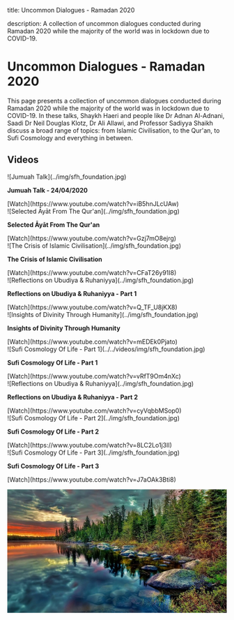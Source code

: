 title: Uncommon Dialogues - Ramadan 2020

description: A collection of uncommon dialogues conducted during Ramadan 2020 while the majority of the world was in lockdown due to COVID-19.

# Uncommon Dialogues - Ramadan 2020

This page presents a collection of uncommon dialogues conducted during Ramadan 2020 while the majority of the world was in lockdown due to COVID-19. In these talks, Shaykh Haeri and people like Dr Adnan Al-Adnani, Saadi Dr Neil Douglas Klotz, Dr Ali Allawi, and Professor Sadiyya Shaikh discuss a broad range of topics: from Islamic Civilisation, to the Qur'an, to Sufi Cosmology and everything in between.

## Videos

<div markdown="1" class="card video sidebar center gemoji center-content">

<div markdown="2" class="video-image">
![Jumuah Talk](../img/sfh_foundation.jpg)
</div>

**Jumuah Talk - 24/04/2020**

<div markdown="3" class="video-link">
[Watch](https://www.youtube.com/watch?v=iB5hnJLcUAw)
</div>

</div>

<div markdown="1" class="card video sidebar center gemoji center-content">

<div markdown="2" class="video-image">
![Selected Āyāt From The Qur'an](../img/sfh_foundation.jpg)
</div>

**Selected Āyāt From The Qur'an**

<div markdown="3" class="video-link">
[Watch](https://www.youtube.com/watch?v=Gzj7mO8ejrg)
</div>

</div>

<div markdown="1" class="card video sidebar center gemoji center-content">

<div markdown="2" class="video-image">
![The Crisis of Islamic Civilisation](../img/sfh_foundation.jpg)
</div>

**The Crisis of Islamic Civilisation**

<div markdown="3" class="video-link">
[Watch](https://www.youtube.com/watch?v=CFaT26y91I8)
</div>

</div>

<div markdown="1" class="card video sidebar center gemoji center-content">

<div markdown="2" class="video-image">
![Reflections on Ubudiya & Ruhaniyya](../img/sfh_foundation.jpg)
</div>

**Reflections on Ubudiya & Ruhaniyya - Part 1**

<div markdown="3" class="video-link">
[Watch](https://www.youtube.com/watch?v=Q_TF_U8jKX8)
</div>

</div>

<div markdown="1" class="card video sidebar center gemoji center-content">

<div markdown="2" class="video-image">
![Insights of Divinity Through Humanity](../img/sfh_foundation.jpg)
</div>

**Insights of Divinity Through Humanity**

<div markdown="3" class="video-link">
[Watch](https://www.youtube.com/watch?v=mEDEk0Pjato)
</div>

</div>

<div markdown="1" class="card video sidebar center gemoji center-content">

<div markdown="2" class="video-image">
![Sufi Cosmology Of Life - Part 1](../../videos/img/sfh_foundation.jpg)
</div>

**Sufi Cosmology Of Life - Part 1**

<div markdown="3" class="video-link">
[Watch](https://www.youtube.com/watch?v=vRfT9Om4nXc)
</div>

</div>

<div markdown="1" class="card video sidebar center gemoji center-content">

<div markdown="2" class="video-image">
![Reflections on Ubudiya & Ruhaniyya](../img/sfh_foundation.jpg)
</div>

**Reflections on Ubudiya & Ruhaniyya - Part 2**

<div markdown="3" class="video-link">
[Watch](https://www.youtube.com/watch?v=cyVqbbMSop0)
</div>

</div>

<div markdown="1" class="card video sidebar center gemoji center-content">

<div markdown="2" class="video-image">
![Sufi Cosmology Of Life - Part 2](../img/sfh_foundation.jpg)
</div>

**Sufi Cosmology Of Life - Part 2**

<div markdown="3" class="video-link">
[Watch](https://www.youtube.com/watch?v=8LC2Lo1j3lI)
</div>

</div>

<div markdown="1" class="card video sidebar center gemoji center-content">

<div markdown="2" class="video-image">
![Sufi Cosmology Of Life - Part 3](../img/sfh_foundation.jpg)
</div>

**Sufi Cosmology Of Life - Part 3**

<div markdown="3" class="video-link">
[Watch](https://www.youtube.com/watch?v=J7aOAk3Bti8)
</div>

</div>

<div markdown="1" class="clear"></div>

![Aphorims Begin](../../assets/images/14.jpg)